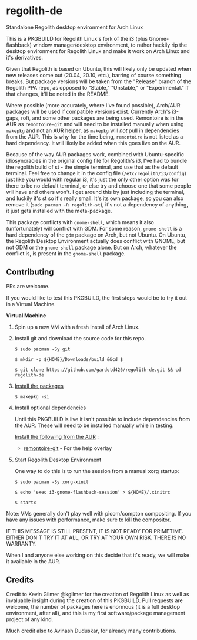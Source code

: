 # regolith-de
Standalone Regolith desktop environment for Arch Linux

This is a PKGBUILD for Regolith Linux's fork of the i3 (plus Gnome-flashback) window manager/desktop environment, to rather hackily rip the desktop environment for Regolith Linux and make it work on Arch Linux and it's derivatives. 

Given that Regolith is based on Ubuntu, this will likely only be updated when new releases come out (20.04, 20.10, etc.), barring of course something breaks. But package versions will be taken from the "Release" branch of the Regolith PPA repo, as opposed to "Stable," "Unstable," or "Experimental." If that changes, it'll be noted in the README.

Where possible (more accurately, where I've found possible), Arch/AUR packages will be used if compatible versions exist. Currently Arch's i3-gaps, rofi, and some other packages are being used. Remontoire is in the AUR as `remontoire-git` and will need to be installed manually when using `makepkg` and not an AUR helper, as `makepkg` will *not* pull in dependencies from the AUR. This is why for the time being, `remontoire` is not listed as a hard dependency. It will likely be added when this goes live on the AUR. 

Because of the way AUR packages work, combined with Ubuntu-specific idiosyncracies in the original config file for Regolith's i3, I've had to bundle the regolith build of st - the simple terminal, and use that as the default terminal. Feel free to change it in the config file (`/etc/regolith/i3/config`) just like you would with regular i3, it's just the only other option was for there to be no default terminal, or else try and choose one that some people will have and others won't. I get around this by just including the terminal, and luckily it's st so it's really small. It's its own package, so you can also remove it (`sudo pacman -R regolith-st`), it's not a dependency of anything, it just gets installed with the meta-package. 

This package conflicts with `gnome-shell`, which means it also (unfortunately) will conflict with GDM. For some reason, `gnome-shell` is a hard dependency of the `gdm` package on Arch, but not Ubuntu. On Ubuntu, the Regolith Desktop Environment actually does conflict with GNOME, but not GDM or the `gnome-shell` package alone. But on Arch, whatever the conflict is, is present in the `gnome-shell` package.

## Contributing

PRs are welcome.

If you would like to test this PKGBUILD, the first steps would be to try it out in a Virtual Machine.

**Virtual Machine**

1. Spin up a new VM with a fresh install of Arch Linux.

2. Install git and download the source code for this repo.

    ```
    $ sudo pacman -Sy git
    
    $ mkdir -p ${HOME}/Downloads/build &&cd $_

    $ git clone https://github.com/gardotd426/regolith-de.git && cd regolith-de
    ```

4. [Install the packages](https://wiki.archlinux.org/index.php/Arch_User_Repository#Installing_and_upgrading_packages)

    ```
    $ makepkg -si
    ```
5. Install optional dependencies

    Until this PKGBUILD is live it isn't possible to include dependencies from the AUR. These will need to be installed manually while in testing.

    [Install the following from the AUR](https://wiki.archlinux.org/index.php/Arch_User_Repository#Installing_and_upgrading_packages) :
    - [remontoire-git](https://aur.archlinux.org/packages/remontoire-git/) - For the help overlay

6. Start Regolith Desktop Environment

    One way to do this is to run the session from a manual xorg startup:

    ```
    $ sudo pacman -Sy xorg-xinit

    $ echo 'exec i3-gnome-flashback-session' > ${HOME}/.xinitrc

    $ startx
    ```

Note: VMs generally don't play well with picom/compton compositing. If you have any issues with performance, make sure to kill the compositor.

IF THIS MESSAGE IS STILL PRESENT, IT IS NOT READY FOR PRIMETIME. EITHER DON'T TRY IT AT ALL, OR TRY AT YOUR OWN RISK. THERE IS NO WARRANTY.

When I and anyone else working on this decide that it's ready, we will make it available in the AUR. 

## Credits

Credit to Kevin Gilmer @kgilmer for the creation of Regolith Linux as well as invaluable insight during the creation of this PKGBUILD. 
Pull requests are welcome, the number of packages here is enormous (it is a full desktop environment, after all), and this is my first software/package management project of any kind. 

Much credit also to Avinash Duduskar, for already many contributions. 
